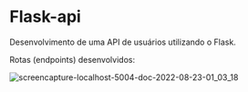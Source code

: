 # Flask-api

Desenvolvimento de uma API de usuários utilizando o Flask. 

Rotas (endpoints) desenvolvidos:

![screencapture-localhost-5004-doc-2022-08-23-01_03_18](https://user-images.githubusercontent.com/64854811/186067204-87fc0419-9575-48fe-a83c-2ed023baa105.png)



